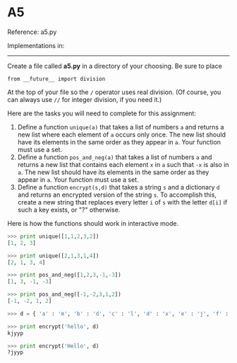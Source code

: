 A5
====

Reference: a5.py

Implementations in:

---
Create a file called **a5.py** in a directory of your choosing. Be sure to place

`from __future__ import division`

At the top of your file so the `/` operator uses real division. (Of course, you can always use `//` for integer division, if you need it.)

Here are the tasks you will need to complete for this assignment:

1. Define a function `unique(a)` that takes a list of numbers `a` and returns a new list where each element of `a` occurs only once. The new list should have its elements in the same order as they appear in `a`. Your function must use a set.
2. Define a function `pos_and_neg(a)` that takes a list of numbers `a` and returns a new list that contains each element `x` in `a` such that `-x` is also in `a`. The new list should have its elements in the same order as they appear in `a`. Your function must use a set.
3. Define a function `encrypt(s,d)` that takes a string `s` and a dictionary `d` and returns an encrypted version of the string `s`. To accomplish this, create a new string that replaces every letter `i` of `s` with the letter `d[i]` if such a key exists, or "?" otherwise.

Here is how the functions should work in interactive mode.

```Python
>>> print unique([1,1,2,3,2])
[1, 2, 3]

>>> print unique([2,1,3,1,4])
[2, 1, 3, 4]

>>> print pos_and_neg([1,2,3,-1,-3])
[1, 3, -1, -3]

>>> print pos_and_neg([-1,-2,3,1,2])
[-1, -2, 1, 2]

>>> d = { 'a' : 'm', 'b' : 'd', 'c' : 'l', 'd' : 'x', 'e' : 'j', 'f' : 't', 'g' : 'u', 'h' : 'k', 'i' : 'z', 'j' : 'd', 'k' : 'o', 'l' : 'y', 'm' : 'i', 'n' : 'v', 'o' : 'p', 'p' : 'q', 'q' : 'f', 'r' : 'c', 's' : 'r', 't' : 'b', 'u' : 'j', 'v' : 'w', 'w' : 'n', 'x' : 'h', 'y' : 's', 'z' : 'a' }

>>> print encrypt('hello', d)
kjyyp

>>> print encrypt('Hello', d)
?jyyp
```